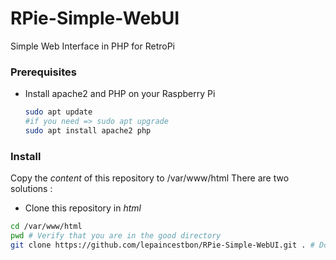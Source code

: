 # RPie-Simple-WebUI
Simple Web Interface in PHP for RetroPi

### Prerequisites

- Install apache2 and PHP on your Raspberry Pi
  ```bash
  sudo apt update 
  #if you need => sudo apt upgrade
  sudo apt install apache2 php
  ```
### Install 

Copy the *content* of this repository to /var/www/html
There are two solutions :
  - Clone this repository in *html*
  ```bash
  cd /var/www/html
  pwd # Verify that you are in the good directory
  git clone https://github.com/lepaincestbon/RPie-Simple-WebUI.git . # Don't forget the point at the end !!!
  ```
